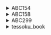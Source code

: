 <script>
MathJax = { chtml: { displayAlign: "left", }
};
</script>
<script type="text/javascript" async src="https://cdnjs.cloudflare.com/ajax/libs/mathjax/2.7.7/MathJax.js?config=TeX-MML-AM_CHTML">
</script>
<script type="text/x-mathjax-config">
 MathJax.Hub.Config({
 tex2jax: {
 inlineMath: [['$', '$'] ],
 displayMath: [ ['$$','$$'], ["\\[","\\]"] ]
 }
 });
</script>

<details>

<summary>ABC154</summary>

## A, B, C

omit.

## D

累積和を用いる。
数列 $a_i$ の $l<=i<=r$ 区間における和は

$$
\begin{align}
& s_j = \Sigma_{i=0}^j a_i
\end{align}
$$

を満たす部分和 $s$ を用いて $s_r - s_l$ で簡単に表現できる

</details>

<details>

<summary>ABC158</summary>

## A, B, C

omit.

## D

文字列の結合はコストが高く、今回の場合はqueryごとに結合しているとTLEとなるので、両側からデータを出し入れできるdequeを使用する。
リストではpopやinsertでO(N)のコストが必要となるが、dequeではそれら（append, leftappend, pop, popleft）がすべてO(1)で実行できる。
（両端以外のデータアクセスはリストが有利）

</details>

<details>

<summary>ABC299</summary>

## A, B

omit.

## C

'o'のみで構成される文字列の前後いずれかに'-'があればそれらはダンゴ文字列となる。
このような場合は横着せずに、'o'のみで構成される文字列の前に'-'がある場合と後にある場合を**別で考えれば**、同じ動作の繰り返して簡単に記述できる。

- 文字列Sの反転

```py
 S = S[::-1]
```

## D

omit.

</details>

<details>

<summary>tessoku_book</summary>

## A18

動的計画法を利用する。

A = [2, 3] の場合

||0|1|2|3|4|5|6|7|8|9|...|
|-----|-|-|-|-|-|-|-|-|-|-|-|
|dp[0][j]|1|0|0|0|0|0|0|0|0|0|...|
|dp[1][j]|1|0|1|0|1|0|1|0|1|0|...|
|dp[2][j]|1|0|0|1|0|1|1|0|0|1|...|

$$
\left\{
  \begin{align}
    &\begin{split}
      dp[i][j] &= 1 \quad (if \quad dp[i-1][j] = 1 \quad or \quad dp[i-1][j-A[i]])\\
      &=0
    \end{split}\\
  \end{align}
\right.
$$

以上のようにdp表を用意して、dp[N][S]（目的の値）が1が否かを判定すればよい。


</details>
